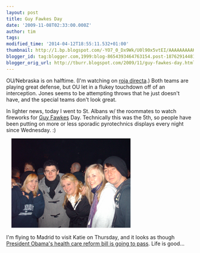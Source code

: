 ```yaml
---
layout: post
title: Guy Fawkes Day
date: '2009-11-08T02:33:00.000Z'
author: tim
tags: 
modified_time: '2014-04-12T18:55:11.532+01:00'
thumbnail: http://1.bp.blogspot.com/-YO7_0_Dx9Wk/U0l90x5vtEI/AAAAAAAAAK0/THJX15BQMB0/s72-c/HPIM1427.JPG
blogger_id: tag:blogger.com,1999:blog-8654393464763154.post-1876291448171851355
blogger_orig_url: http://tburr.blogspot.com/2009/11/guy-fawkes-day.html
---
```


OU/Nebraska is on halftime. (I'm watching  on <a href="http://rojadirecta.com/">roja directa</a>.) Both teams are playing great defense, but OU let in a flukey touchdown off of an interception. Jones seems to be attempting throws that he just doesn't have, and the special teams don't look great.

In lighter news, today I went to St. Albans w/ the roommates to watch fireworks for <a href="http://en.wikipedia.org/wiki/Guy_fawkes">Guy Fawkes</a> Day. Technically this was the 5th, so people have been putting on more or less sporadic pyrotechnics displays every night since Wednesday. :)

<a href="/images/eurotrip/flatmates.JPG" imageanchor="1" style="margin-left: 1em; margin-right: 1em;"><img border="0" src="/images/eurotrip/flatmates.JPG" height="240" width="320" /></a>

I'm flying to Madrid to visit Katie on Thursday, and it looks as though <a href="http://www.nytimes.com/2009/11/08/health/policy/08health.html?_r=1&amp;ref=global-home">President Obama's health care reform bill is going to pass</a>. Life is good...